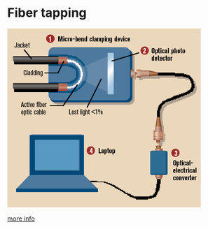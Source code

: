 # Fiber tapping

![](/static/wiki/fiber-tapping.jpg)

[more info](https://en.wikipedia.org/wiki/Fiber_tapping)
